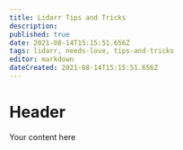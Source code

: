 ```yaml
---
title: Lidarr Tips and Tricks
description: 
published: true
date: 2021-08-14T15:15:51.656Z
tags: lidarr, needs-love, tips-and-tricks
editor: markdown
dateCreated: 2021-08-14T15:15:51.656Z
---
```


# Header
Your content here